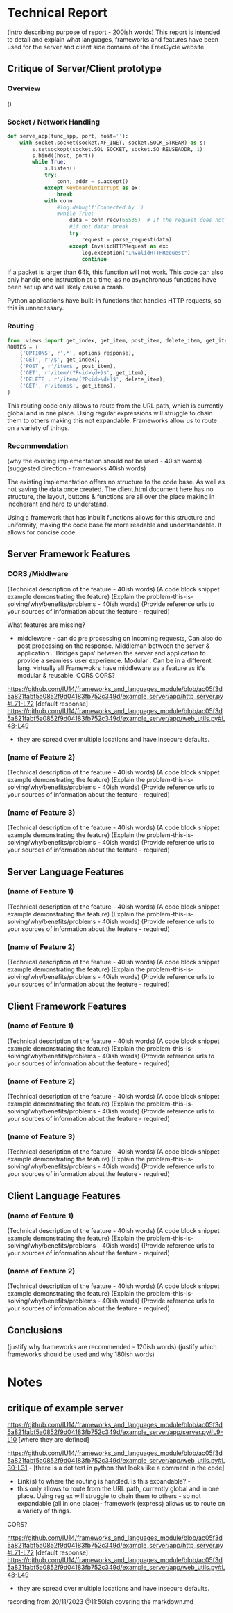 Technical Report
================

(intro describing purpose of report - 200ish words)
This report is intended to detail and explain what languages, frameworks and features have been used for the server and client side domains of the FreeCycle website. 


Critique of Server/Client prototype
---------------------

### Overview
()

### Socket / Network Handling

```Python
def serve_app(func_app, port, host=''):
    with socket.socket(socket.AF_INET, socket.SOCK_STREAM) as s:
        s.setsockopt(socket.SOL_SOCKET, socket.SO_REUSEADDR, 1)
        s.bind((host, port))
        while True:
            s.listen()
            try:
                conn, addr = s.accept()
            except KeyboardInterrupt as ex:
                break
            with conn:
                #log.debug(f'Connected by ')
                #while True:
                    data = conn.recv(65535)  # If the request does not come though in a single recv/packet then this server will fail and will not composit multiple TCP packets. Sometimes the head and the body are sent in sequential packets. This happens when the system switches task under load.
                    #if not data: break
                    try:
                        request = parse_request(data)
                    except InvalidHTTPRequest as ex:
                        log.exception("InvalidHTTPRequest")
                        continue

```
If a packet is larger than 64k, this function will not work. This code can also only handle one instruction at a time, as no asynchronous functions have been set up and will likely cause a crash. 

Python applications have built-in functions that handles HTTP requests, so this is unnecessary.


### Routing

```python
from .views import get_index, get_item, post_item, delete_item, get_items
ROUTES = (
    ('OPTIONS', r'.*', options_response),
    ('GET', r'/$', get_index),
    ('POST', r'/item$', post_item),
    ('GET', r'/item/(?P<id>\d+)$', get_item),
    ('DELETE', r'/item/(?P<id>\d+)$', delete_item),
    ('GET', r'/items$', get_items),
)
```
This routing code only allows to route from the URL path, which is currently global and in one place. Using regular expressions will struggle to chain them to others making this not expandable. Frameworks allow us to route on a variety of things.

### Recommendation
(why the existing implementation should not be used - 40ish words)
(suggested direction - frameworks 40ish words)

The existing implementation offers no structure to the code base. As well as not saving the data once created. The client.html document here has no structure, the layout, buttons & functions are all over the place making in incoherant and hard to understand.

Using a framework that has inbuilt functions allows for this structure and uniformity, making the code base far more readable and understandable. It allows for concise code. 

Server Framework Features
-------------------------

### CORS /Middlware 


(Technical description of the feature - 40ish words)
(A code block snippet example demonstrating the feature)
(Explain the problem-this-is-solving/why/benefits/problems - 40ish words)
(Provide reference urls to your sources of information about the feature - required)

What features are missing?
- middleware - can do pre processing on incoming requests, Can also do post processing on the response. Middleman between the server & application . 'Bridges gaps' between the server and application to provide a seamless user experience. Modular . Can be in a different lang. virtually all Framewokrs have middleware as a feature as it's modular & reusable. 
 CORS
CORS? 

https://github.com/IU14/frameworks_and_languages_module/blob/ac05f3d5a821fabf5a0852f9d04183fb752c349d/example_server/app/http_server.py#L71-L72 [default response]
https://github.com/IU14/frameworks_and_languages_module/blob/ac05f3d5a821fabf5a0852f9d04183fb752c349d/example_server/app/web_utils.py#L48-L49 

- they are spread over multiple locations and have insecure defaults. 


### (name of Feature 2)

(Technical description of the feature - 40ish words)
(A code block snippet example demonstrating the feature)
(Explain the problem-this-is-solving/why/benefits/problems - 40ish words)
(Provide reference urls to your sources of information about the feature - required)


### (name of Feature 3)

(Technical description of the feature - 40ish words)
(A code block snippet example demonstrating the feature)
(Explain the problem-this-is-solving/why/benefits/problems - 40ish words)
(Provide reference urls to your sources of information about the feature - required)


Server Language Features
-----------------------

### (name of Feature 1)

(Technical description of the feature - 40ish words)
(A code block snippet example demonstrating the feature)
(Explain the problem-this-is-solving/why/benefits/problems - 40ish words)
(Provide reference urls to your sources of information about the feature - required)


### (name of Feature 2)

(Technical description of the feature - 40ish words)
(A code block snippet example demonstrating the feature)
(Explain the problem-this-is-solving/why/benefits/problems - 40ish words)
(Provide reference urls to your sources of information about the feature - required)



Client Framework Features
-------------------------

### (name of Feature 1)

(Technical description of the feature - 40ish words)
(A code block snippet example demonstrating the feature)
(Explain the problem-this-is-solving/why/benefits/problems - 40ish words)
(Provide reference urls to your sources of information about the feature - required)



### (name of Feature 2)

(Technical description of the feature - 40ish words)
(A code block snippet example demonstrating the feature)
(Explain the problem-this-is-solving/why/benefits/problems - 40ish words)
(Provide reference urls to your sources of information about the feature - required)


### (name of Feature 3)

(Technical description of the feature - 40ish words)
(A code block snippet example demonstrating the feature)
(Explain the problem-this-is-solving/why/benefits/problems - 40ish words)
(Provide reference urls to your sources of information about the feature - required)


Client Language Features
------------------------

### (name of Feature 1)

(Technical description of the feature - 40ish words)
(A code block snippet example demonstrating the feature)
(Explain the problem-this-is-solving/why/benefits/problems - 40ish words)
(Provide reference urls to your sources of information about the feature - required)

### (name of Feature 2)

(Technical description of the feature - 40ish words)
(A code block snippet example demonstrating the feature)
(Explain the problem-this-is-solving/why/benefits/problems - 40ish words)
(Provide reference urls to your sources of information about the feature - required)



Conclusions
-----------

(justify why frameworks are recommended - 120ish words)
(justify which frameworks should be used and why 180ish words)


Notes
======================================

critique of example server
-----------------------------

https://github.com/IU14/frameworks_and_languages_module/blob/ac05f3d5a821fabf5a0852f9d04183fb752c349d/example_server/app/server.py#L9-L10  [where they are defined]

https://github.com/IU14/frameworks_and_languages_module/blob/ac05f3d5a821fabf5a0852f9d04183fb752c349d/example_server/app/web_utils.py#L30-L31   - [there is a dot test in python that looks like a comment in the code]

 - Link(s) to where the routing is handled. Is this expandable? - 
 - this only allows to route from the URL path, currently global and in one place. Using reg ex will struggle to chain them to others - so not expandable (all in one place)- framework (express) allows us to route on a variety of things.

CORS? 

https://github.com/IU14/frameworks_and_languages_module/blob/ac05f3d5a821fabf5a0852f9d04183fb752c349d/example_server/app/http_server.py#L71-L72 [default response]
https://github.com/IU14/frameworks_and_languages_module/blob/ac05f3d5a821fabf5a0852f9d04183fb752c349d/example_server/app/web_utils.py#L48-L49 

- they are spread over multiple locations and have insecure defaults. 




recording from 20/11/2023 @11:50ish  covering the markdown.md 
